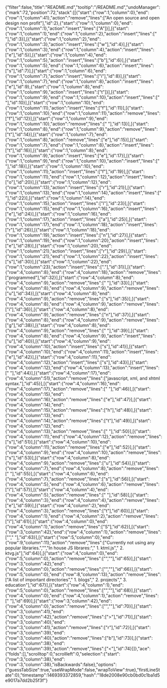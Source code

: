 {"filter":false,"title":"README.md","tooltip":"/README.md","undoManager":{"mark":72,"position":72,"stack":[[{"start":{"row":1,"column":0},"end":{"row":1,"column":41},"action":"remove","lines":["An open source and open design non profit"],"id":2},{"start":{"row":1,"column":0},"end":{"row":1,"column":1},"action":"insert","lines":["A"]}],[{"start":{"row":1,"column":1},"end":{"row":1,"column":2},"action":"insert","lines":[" "],"id":3}],[{"start":{"row":1,"column":2},"end":{"row":1,"column":3},"action":"insert","lines":["w"],"id":4}],[{"start":{"row":1,"column":3},"end":{"row":1,"column":4},"action":"insert","lines":["e"],"id":5}],[{"start":{"row":1,"column":4},"end":{"row":1,"column":5},"action":"insert","lines":["b"],"id":6}],[{"start":{"row":1,"column":5},"end":{"row":1,"column":6},"action":"insert","lines":["s"],"id":7}],[{"start":{"row":1,"column":6},"end":{"row":1,"column":7},"action":"insert","lines":["i"],"id":8}],[{"start":{"row":1,"column":7},"end":{"row":1,"column":8},"action":"insert","lines":["e"],"id":9},{"start":{"row":1,"column":8},"end":{"row":1,"column":9},"action":"insert","lines":["t"]}],[{"start":{"row":1,"column":9},"end":{"row":1,"column":10},"action":"insert","lines":[" "],"id":10}],[{"start":{"row":1,"column":10},"end":{"row":1,"column":11},"action":"insert","lines":["f"],"id":11}],[{"start":{"row":1,"column":10},"end":{"row":1,"column":11},"action":"remove","lines":["f"],"id":12}],[{"start":{"row":1,"column":9},"end":{"row":1,"column":10},"action":"remove","lines":[" "],"id":13}],[{"start":{"row":1,"column":8},"end":{"row":1,"column":9},"action":"remove","lines":["t"],"id":14}],[{"start":{"row":1,"column":7},"end":{"row":1,"column":8},"action":"remove","lines":["e"],"id":15}],[{"start":{"row":1,"column":7},"end":{"row":1,"column":8},"action":"insert","lines":["t"],"id":16}],[{"start":{"row":1,"column":8},"end":{"row":1,"column":9},"action":"insert","lines":["e"],"id":17}],[{"start":{"row":1,"column":9},"end":{"row":1,"column":10},"action":"insert","lines":[" "],"id":18}],[{"start":{"row":1,"column":10},"end":{"row":1,"column":11},"action":"insert","lines":["f"],"id":19}],[{"start":{"row":1,"column":11},"end":{"row":1,"column":12},"action":"insert","lines":["o"],"id":20}],[{"start":{"row":1,"column":12},"end":{"row":1,"column":13},"action":"insert","lines":["r"],"id":21}],[{"start":{"row":1,"column":13},"end":{"row":1,"column":14},"action":"insert","lines":[" "],"id":22}],[{"start":{"row":1,"column":14},"end":{"row":1,"column":15},"action":"insert","lines":["l"],"id":23}],[{"start":{"row":1,"column":15},"end":{"row":1,"column":16},"action":"insert","lines":["e"],"id":24}],[{"start":{"row":1,"column":16},"end":{"row":1,"column":17},"action":"insert","lines":["a"],"id":25}],[{"start":{"row":1,"column":17},"end":{"row":1,"column":18},"action":"insert","lines":["r"],"id":26}],[{"start":{"row":1,"column":18},"end":{"row":1,"column":19},"action":"insert","lines":["n"],"id":27}],[{"start":{"row":1,"column":19},"end":{"row":1,"column":20},"action":"insert","lines":["e"],"id":28}],[{"start":{"row":1,"column":20},"end":{"row":1,"column":21},"action":"insert","lines":["r"],"id":29}],[{"start":{"row":1,"column":21},"end":{"row":1,"column":22},"action":"insert","lines":["s"],"id":30}],[{"start":{"row":1,"column":22},"end":{"row":1,"column":23},"action":"insert","lines":["."],"id":31}],[{"start":{"row":4,"column":8},"end":{"row":4,"column":18},"action":"remove","lines":["programmed"],"id":32}],[{"start":{"row":4,"column":8},"end":{"row":4,"column":9},"action":"remove","lines":[" "],"id":33}],[{"start":{"row":4,"column":8},"end":{"row":4,"column":9},"action":"remove","lines":["u"],"id":34}],[{"start":{"row":4,"column":8},"end":{"row":4,"column":9},"action":"remove","lines":["s"],"id":35}],[{"start":{"row":4,"column":8},"end":{"row":4,"column":9},"action":"remove","lines":["i"],"id":36}],[{"start":{"row":4,"column":8},"end":{"row":4,"column":9},"action":"remove","lines":["n"],"id":37}],[{"start":{"row":4,"column":8},"end":{"row":4,"column":9},"action":"remove","lines":["g"],"id":38}],[{"start":{"row":4,"column":8},"end":{"row":4,"column":9},"action":"remove","lines":[" "],"id":39}],[{"start":{"row":4,"column":8},"end":{"row":4,"column":9},"action":"insert","lines":["u"],"id":40}],[{"start":{"row":4,"column":9},"end":{"row":4,"column":10},"action":"insert","lines":["s"],"id":41}],[{"start":{"row":4,"column":10},"end":{"row":4,"column":11},"action":"insert","lines":["e"],"id":42}],[{"start":{"row":4,"column":11},"end":{"row":4,"column":12},"action":"insert","lines":["s"],"id":43}],[{"start":{"row":4,"column":12},"end":{"row":4,"column":13},"action":"insert","lines":[" "],"id":44}],[{"start":{"row":4,"column":17},"end":{"row":4,"column":51},"action":"remove","lines":["javascript, xml, and xhtml syntax."],"id":45}],[{"start":{"row":4,"column":16},"end":{"row":4,"column":17},"action":"remove","lines":[" "],"id":46}],[{"start":{"row":4,"column":15},"end":{"row":4,"column":16},"action":"remove","lines":["e"],"id":47}],[{"start":{"row":4,"column":14},"end":{"row":4,"column":15},"action":"remove","lines":["h"],"id":48}],[{"start":{"row":4,"column":13},"end":{"row":4,"column":14},"action":"remove","lines":["t"],"id":49}],[{"start":{"row":4,"column":12},"end":{"row":4,"column":13},"action":"remove","lines":[" "],"id":50}],[{"start":{"row":4,"column":11},"end":{"row":4,"column":12},"action":"remove","lines":["s"],"id":51}],[{"start":{"row":4,"column":10},"end":{"row":4,"column":11},"action":"remove","lines":["e"],"id":52}],[{"start":{"row":4,"column":9},"end":{"row":4,"column":10},"action":"remove","lines":["s"],"id":53}],[{"start":{"row":4,"column":8},"end":{"row":4,"column":9},"action":"remove","lines":["u"],"id":54}],[{"start":{"row":4,"column":7},"end":{"row":4,"column":8},"action":"remove","lines":[" "],"id":55}],[{"start":{"row":4,"column":6},"end":{"row":4,"column":7},"action":"remove","lines":["s"],"id":56}],[{"start":{"row":4,"column":5},"end":{"row":4,"column":6},"action":"remove","lines":["i"],"id":57}],[{"start":{"row":4,"column":4},"end":{"row":4,"column":5},"action":"remove","lines":[" "],"id":58}],[{"start":{"row":4,"column":3},"end":{"row":4,"column":4},"action":"remove","lines":["e"],"id":59}],[{"start":{"row":4,"column":2},"end":{"row":4,"column":3},"action":"remove","lines":["t"],"id":60}],[{"start":{"row":4,"column":1},"end":{"row":4,"column":2},"action":"remove","lines":["i"],"id":61}],[{"start":{"row":4,"column":0},"end":{"row":4,"column":1},"action":"remove","lines":["S"],"id":62}],[{"start":{"row":3,"column":42},"end":{"row":4,"column":1},"action":"remove","lines":[""," "],"id":63}],[{"start":{"row":5,"column":0},"end":{"row":9,"column":11},"action":"remove","lines":["Currently not using any popular libraries.","","In house JS librares:"," 1. ktml.js"," 2. ktvg.js"],"id":64}],[{"start":{"row":4,"column":0},"end":{"row":5,"column":0},"action":"remove","lines":["",""],"id":65}],[{"start":{"row":3,"column":42},"end":{"row":4,"column":0},"action":"remove","lines":["",""],"id":66}],[{"start":{"row":5,"column":0},"end":{"row":8,"column":13},"action":"remove","lines":["A list of important directories"," 1. blogs"," 2. projects"," 3. education"],"id":67}],[{"start":{"row":4,"column":1},"end":{"row":5,"column":0},"action":"remove","lines":["",""],"id":68}],[{"start":{"row":4,"column":0},"end":{"row":4,"column":1},"action":"remove","lines":[" "],"id":69}],[{"start":{"row":3,"column":42},"end":{"row":4,"column":0},"action":"remove","lines":["",""],"id":70}],[{"start":{"row":3,"column":41},"end":{"row":3,"column":42},"action":"remove","lines":[">"],"id":71}],[{"start":{"row":3,"column":40},"end":{"row":3,"column":41},"action":"remove","lines":["r"],"id":72}],[{"start":{"row":3,"column":39},"end":{"row":3,"column":40},"action":"remove","lines":["b"],"id":73}],[{"start":{"row":3,"column":38},"end":{"row":3,"column":39},"action":"remove","lines":["<"],"id":74}]]},"ace":{"folds":[],"scrolltop":0,"scrollleft":0,"selection":{"start":{"row":3,"column":38},"end":{"row":3,"column":38},"isBackwards":false},"options":{"guessTabSize":true,"useWrapMode":false,"wrapToView":true},"firstLineState":0},"timestamp":1469393372859,"hash":"18de2008e90cb0bd0c1ba1d5e9017a7dd2b25f3f"}